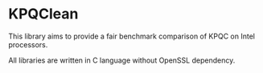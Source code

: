 # KPQClean
This library aims to provide a fair benchmark comparison of KPQC on Intel processors.

All libraries are written in C language without OpenSSL dependency.
